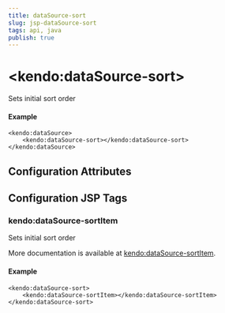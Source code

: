 ```yaml
---
title: dataSource-sort
slug: jsp-dataSource-sort
tags: api, java
publish: true
---
```


# \<kendo:dataSource-sort\>

Sets initial sort order

#### Example
    <kendo:dataSource>
        <kendo:dataSource-sort></kendo:dataSource-sort>
    </kendo:dataSource>

## Configuration Attributes


##  Configuration JSP Tags

### kendo:dataSource-sortItem

Sets initial sort order

More documentation is available at [kendo:dataSource-sortItem](datasource/sortitem).

#### Example

    <kendo:dataSource-sort>
        <kendo:dataSource-sortItem></kendo:dataSource-sortItem>
    </kendo:dataSource-sort>

